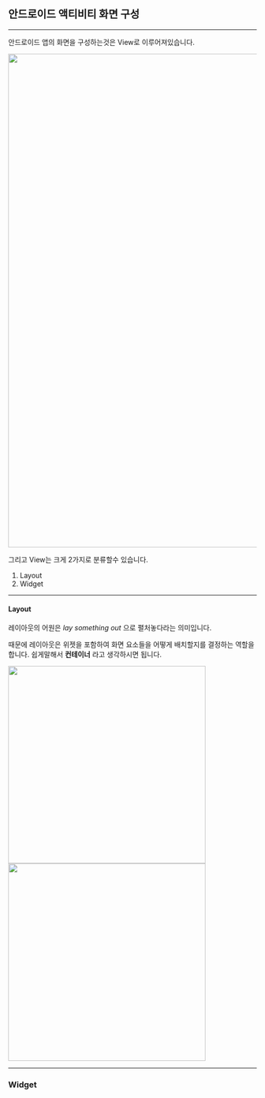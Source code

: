 ## 안드로이드 액티비티 화면 구성

---

안드로이드 앱의 화면을 구성하는것은 View로 이루어져있습니다.

<div>
<img width="1000" src="https://user-images.githubusercontent.com/36143374/87228788-73223880-c3de-11ea-879c-7ddafc797cb7.png">
</div>

그리고 View는 크게 2가지로 분류할수 있습니다.

1. Layout
2. Widget

---

#### Layout

레이아웃의 어원은 _lay something out_ 으로 펼처놓다라는 의미입니다.

때문에 레이아웃은 위젯을 포함하여 화면 요소들을 어떻게 배치할지를 결정하는 역할을 합니다.
쉽게말해서 **컨테이너** 라고 생각하시면 됩니다.

<div>
<img width="400" src="https://user-images.githubusercontent.com/36143374/87229069-32c3ba00-c3e0-11ea-912e-5440ea5c23bf.png">
<img width="400" src="https://user-images.githubusercontent.com/36143374/87229109-74ecfb80-c3e0-11ea-90d4-7d836c89bca2.png">
</div>

---

### Widget

